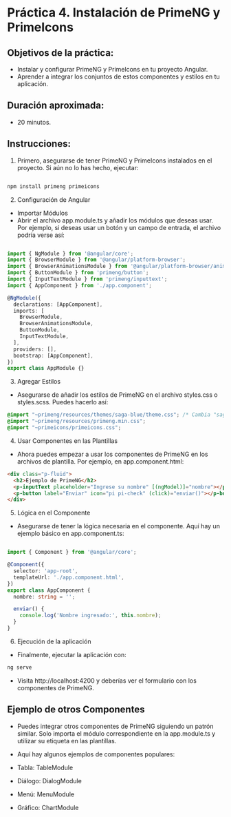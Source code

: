# Práctica 4. Instalación de PrimeNG y PrimeIcons

## Objetivos de la práctica:
- Instalar y configurar PrimeNG y Primelcons en tu proyecto Angular.
- Aprender a integrar los conjuntos de estos componentes y estilos en tu aplicación.

## Duración aproximada:
- 20 minutos.

## Instrucciones:

1. Primero, asegurarse de tener PrimeNG y PrimeIcons instalados en el proyecto. Si aún no lo has hecho, ejecutar:

````bash

npm install primeng primeicons
````
2. Configuración de Angular

- Importar Módulos
- Abrir el archivo app.module.ts y añadir los módulos que deseas usar. Por ejemplo, si deseas usar un botón y un campo de entrada, el archivo podría verse así:

````typescript

import { NgModule } from '@angular/core';
import { BrowserModule } from '@angular/platform-browser';
import { BrowserAnimationsModule } from '@angular/platform-browser/animations';
import { ButtonModule } from 'primeng/button';
import { InputTextModule } from 'primeng/inputtext';
import { AppComponent } from './app.component';

@NgModule({
  declarations: [AppComponent],
  imports: [
    BrowserModule,
    BrowserAnimationsModule,
    ButtonModule,
    InputTextModule,
  ],
  providers: [],
  bootstrap: [AppComponent],
})
export class AppModule {}

````

3. Agregar Estilos

- Asegurarse de añadir los estilos de PrimeNG en el archivo styles.css o styles.scss. Puedes hacerlo así:

````css
@import "~primeng/resources/themes/saga-blue/theme.css"; /* Cambia "saga-blue" por el tema que prefieras */
@import "~primeng/resources/primeng.min.css";
@import "~primeicons/primeicons.css";
````

4. Usar Componentes en las Plantillas

- Ahora puedes empezar a usar los componentes de PrimeNG en los archivos de plantilla. Por ejemplo, en app.component.html:

````html
<div class="p-fluid">
  <h2>Ejemplo de PrimeNG</h2>
  <p-inputText placeholder="Ingrese su nombre" [(ngModel)]="nombre"></p-inputText>
  <p-button label="Enviar" icon="pi pi-check" (click)="enviar()"></p-button>
</div>
````
5. Lógica en el Componente

- Asegurarse de tener la lógica necesaria en el componente. Aquí hay un ejemplo básico en app.component.ts:

````typescript

import { Component } from '@angular/core';

@Component({
  selector: 'app-root',
  templateUrl: './app.component.html',
})
export class AppComponent {
  nombre: string = '';

  enviar() {
    console.log('Nombre ingresado:', this.nombre);
  }
}
````

6. Ejecución de la aplicación

- Finalmente, ejecutar la aplicación con:

````bash
ng serve

````

- Visita http://localhost:4200 y deberías ver el formulario con los componentes de PrimeNG.

## Ejemplo de otros Componentes

- Puedes integrar otros componentes de PrimeNG siguiendo un patrón similar. Solo importa el módulo correspondiente en la app.module.ts y utilizar su etiqueta en las plantillas. 

- Aquí hay algunos ejemplos de componentes populares:

- Tabla: TableModule
- Diálogo: DialogModule
- Menú: MenuModule
- Gráfico: ChartModule
